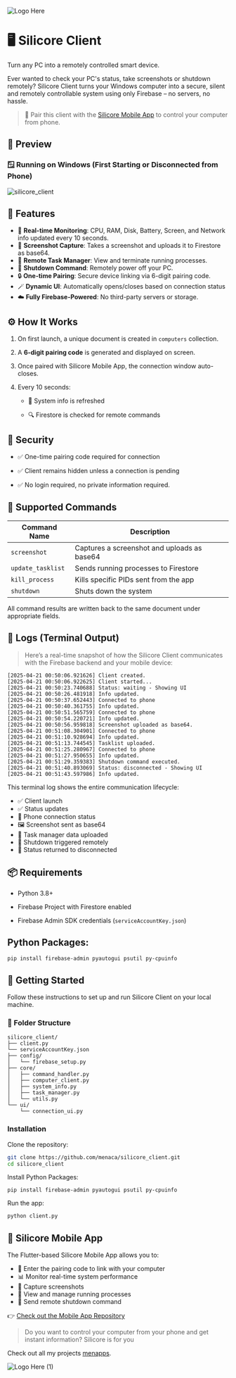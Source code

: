 
![Logo Here](https://github.com/user-attachments/assets/ee4d3343-ecb4-4279-a474-31159c18655d)

# 🖥️ Silicore Client
Turn any PC into a remotely controlled smart device.

Ever wanted to check your PC's status, take screenshots or shutdown remotely?
Silicore Client turns your Windows computer into a secure, silent and remotely controllable system using only Firebase – no servers, no hassle.

> 📱 Pair this client with the [Silicore Mobile App](https://github.com/menaca/silicore) to control your computer from phone.

## 📸 Preview

### 🪟 Running on Windows (First Starting or Disconnected from Phone)
![silicore_client](https://github.com/user-attachments/assets/88f0fa89-3798-42ef-beed-4712f30152a2)

## 🚀 Features

- 🔁 **Real-time Monitoring**: CPU, RAM, Disk, Battery, Screen, and Network info updated every 10 seconds.
- 📸 **Screenshot Capture**: Takes a screenshot and uploads it to Firestore as base64.
- 🧠 **Remote Task Manager**: View and terminate running processes.
- 🔌 **Shutdown Command**: Remotely power off your PC.
- 🔒 **One-time Pairing**: Secure device linking via 6-digit pairing code.
- 🪄 **Dynamic UI**: Automatically opens/closes based on connection status
- ☁️ **Fully Firebase-Powered**: No third-party servers or storage.

## ⚙️ How It Works

1.  On first launch, a unique document is created in `computers` collection.
    
2.  A **6-digit pairing code** is generated and displayed on screen.
    
3.  Once paired with Silicore Mobile App, the connection window auto-closes.
    
4.  Every 10 seconds:
    
    -   🔁 System info is refreshed
        
    -   🔍 Firestore is checked for remote commands

## 🔐 Security

-   ✅ One-time pairing code required for connection
    
-   ✅ Client remains hidden unless a connection is pending

-   ✅ No login required, no private information required.
    
## 🧪 Supported Commands

| Command Name | Description |
|--|--|
| `screenshot` | Captures a screenshot and uploads as base64 |
|`update_tasklist`| Sends running processes to Firestore |
|`kill_process`| Kills specific PIDs sent from the app |
|`shutdown`| Shuts down the system |

All command results are written back to the same document under appropriate fields.    

## 📜 Logs (Terminal Output)

> Here’s a real-time snapshot of how the Silicore Client communicates with the Firebase backend and your mobile device:

```text
[2025-04-21 00:50:06.921626] Client created.
[2025-04-21 00:50:06.922625] Client started...
[2025-04-21 00:50:23.740688] Status: waiting - Showing UI
[2025-04-21 00:50:26.481918] Info updated.
[2025-04-21 00:50:37.652443] Connected to phone
[2025-04-21 00:50:40.361755] Info updated.
[2025-04-21 00:50:51.565759] Connected to phone
[2025-04-21 00:50:54.220721] Info updated.
[2025-04-21 00:50:56.959818] Screenshot uploaded as base64.
[2025-04-21 00:51:08.304901] Connected to phone
[2025-04-21 00:51:10.928694] Info updated.
[2025-04-21 00:51:13.744545] Tasklist uploaded.
[2025-04-21 00:51:25.280967] Connected to phone
[2025-04-21 00:51:27.950655] Info updated.
[2025-04-21 00:51:29.359383] Shutdown command executed.
[2025-04-21 00:51:40.893069] Status: disconnected - Showing UI
[2025-04-21 00:51:43.597986] Info updated.
```
This terminal log shows the entire communication lifecycle:

- ✅ Client launch
- ✅ Status updates
- 📡 Phone connection status
- 🖼️ Screenshot sent as base64
- 🧠 Task manager data uploaded
- 🛑 Shutdown triggered remotely
- 🔄 Status returned to disconnected

## 📦 Requirements

-   Python 3.8+
    
-   Firebase Project with Firestore enabled
    
-   Firebase Admin SDK credentials (`serviceAccountKey.json`)
    

## Python Packages:

`pip install firebase-admin pyautogui psutil py-cpuinfo` 


## 🚀 Getting Started

Follow these instructions to set up and run Silicore Client on your local machine.

### 🧩 Folder Structure

```
silicore_client/
├── client.py
└── serviceAccountKey.json
├── config/
│   └── firebase_setup.py
├── core/
│   ├── command_handler.py
│   ├── computer_client.py
│   ├── system_info.py
│   ├── task_manager.py
│   └── utils.py
└── ui/
    └── connection_ui.py
```

### Installation

Clone the repository:

```bash
git clone https://github.com/menaca/silicore_client.git
cd silicore_client
```

Install Python Packages:

```
pip install firebase-admin pyautogui psutil py-cpuinfo
```

Run the app:

```bash
python client.py
```

## 📱 Silicore Mobile App

The Flutter-based Silicore Mobile App allows you to:

- 🔑 Enter the pairing code to link with your computer
- 📊 Monitor real-time system performance
- 📸 Capture screenshots
- 🧠 View and manage running processes
- 🔌 Send remote shutdown command

👉 [Check out the Mobile App Repository](https://github.com/menaca/silicore)

> Do you want to control your computer from your phone and get instant information? Silicore is for you

Check out all my projects [menapps](https://www.instagram.com/menapps).

![Logo Here (1)](https://github.com/user-attachments/assets/c0a64a2e-fd80-4cd5-bc28-aa318c14943c)


    
